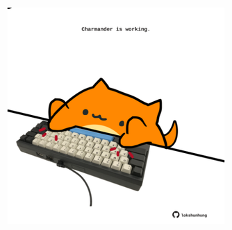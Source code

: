 <!-- built at 26/05/2022, 14:00:57 UTC -->
<p align="center">
  <img width="500" height="500" src="./ReadmeImage.svg">
</p>
